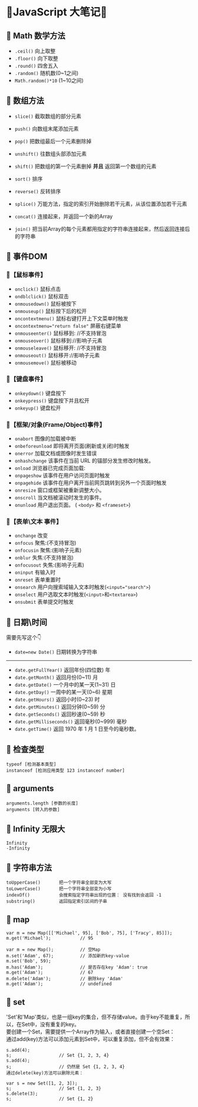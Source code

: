 # 🍓JavaScript 大笔记🍓


## 🔵 Math 数学方法

- `.ceil()` 	向上取整
- `.floor()` 	向下取整
- `.round()` 	四舍五入
- `.random()` 	随机数(0~1之间) 
- `Math.random()*10`	(1~10之间)

## 🔵 数组方法

- `slice()`           截取数组的部分元素

- `push()`            向数组末尾添加元素
- `pop()`             把数组最后一个元素删除掉

- `unshift()`         往数组头部添加元素
- `shift()`           把数组的第一个元素删掉 **并且** 返回第一个数组的元素

- `sort()`            排序
- `reverse()`         反转排序
- `splice()`          万能方法，指定的索引开始删除若干元素，从该位置添加若干元素

- `concat()`          连接起来，并返回一个新的Array

- `join()`            把当前Array的每个元素都用指定的字符串连接起来，然后返回连接后的字符串


## 🔵 事件DOM
### 🔵【鼠标事件】
- `onclick()` 	鼠标点击
- `ondblclick()`	鼠标双击
- `onmousedown()`	鼠标被按下
- `onmouseup()`	鼠标按下后的松开
- `oncontextmenu()` 	鼠标右键打开上下文菜单时触发
- `oncontextmenu="return false"`	屏蔽右键菜单
- `onmouseenter()` 	鼠标移到: //不支持冒泡
- `onmouseover()` 	鼠标移到://影响子元素
- `onmouseleave()` 	鼠标移开: //不支持冒泡
- `onmouseout()` 	鼠标移开://影响子元素
- `onmousemove()` 	鼠标被移动

### 🔵【键盘事件】
- `onkeydown()` 	键盘按下
- `onkeypress()`	键盘按下并且松开
- `onkeyup()` 	    键盘松开

### 🔵【框架/对象(Frame/Object)事件】

- `onabort` 	图像的加载被中断
- `onbeforeunload` 	即将离开页面(刷新或关闭)时触发
- `onerror` 	加载文档或图像时发生错误
- `onhashchange` 	该事件在当前 URL 的锚部分发生修改时触发。
- `onload` 	浏览器已完成页面加载:
- `onpageshow` 	该事件在用户访问页面时触发
- `onpagehide` 	该事件在用户离开当前网页跳转到另外一个页面时触发
- `onresize` 	窗口或框架被重新调整大小。
- `onscroll` 	当文档被滚动时发生的事件。
- `onunload` 	用户退出页面。 ( `<body>` 和 `<frameset>`)

### 🔵【表单\文本 事件】

- `onchange` 	改变
- `onfocus` 	聚焦:(不支持冒泡)
- `onfocusin` 	聚焦:(影响子元素)
- `onblur`	失焦:(不支持冒泡)
- `onfocusout` 	失焦:(影响子元素)
- `oninput` 	有输入时
- `onreset` 	表单重置时
- `onsearch` 	用户向搜索域输入文本时触发(`<input="search">`)
- `onselect` 	用户选取文本时触发(`<input>`和`<textarea>`)
- `onsubmit`	表单提交时触发

## 🔵 日期\时间
需要先写这个👇
- `date=new Date()`	日期转换为字符串 
---
- `date.getFullYear()`	返回年份(四位数) 年
- `date.getMonth()`	返回月份(0~11) 月
- `date.getDate()`	一个月中的某一天(1~31) 日
- `date.getDay()`	一周中的某一天(0~6) 星期
- `date.getHours()`	返回小时(0~23) 时
- `date.getMinutes()`	返回分钟(0~59) 分
- `date.getSeconds()`	返回秒速(0~59) 秒
- `date.getMilliseconds()`	返回毫秒(0~999) 毫秒
- `date.getTime()`	返回 1970 年 1 月 1 日至今的毫秒数。

## 🔵 检查类型

    typeof [检测基本类型]
    instanceof [检测应用类型 123 instanceof number]

## 🔵 arguments

    arguments.length [参数的长度]
    arguments [转入的参数]
## 🔵 Infinity 无限大

    Infinity
    -Infinity

## 🔵 字符串方法

    toUpperCase()       把一个字符串全部变为大写
    toLowerCase()       把一个字符串全部变为小写
    indexOf()           会搜索指定字符串出现的位置： 没有找到会返回 -1 
    substring()         返回指定索引区间的子串



## 🔵 map

    var m = new Map([['Michael', 95], ['Bob', 75], ['Tracy', 85]]);
    m.get('Michael');           // 95

    var m = new Map();          // 空Map
    m.set('Adam', 67);          // 添加新的key-value
    m.set('Bob', 59);
    m.has('Adam');              // 是否存在key 'Adam': true
    m.get('Adam');              // 67
    m.delete('Adam');           // 删除key 'Adam'
    m.get('Adam');              // undefined

## 🔵 set

'Set'和'Map'类似，也是一组key的集合，但不存储value。由于key不能重复，所以，在Set中，没有重复的key。  
要创建一个Set，需要提供一个Array作为输入，或者直接创建一个空Set：  
通过add(key)方法可以添加元素到Set中，可以重复添加，但不会有效果：

    s.add(4);
    s;                  // Set {1, 2, 3, 4}
    s.add(4);
    s;                  // 仍然是 Set {1, 2, 3, 4}
    通过delete(key)方法可以删除元素：

    var s = new Set([1, 2, 3]);
    s;                  // Set {1, 2, 3}
    s.delete(3);
    s;                  // Set {1, 2}





    